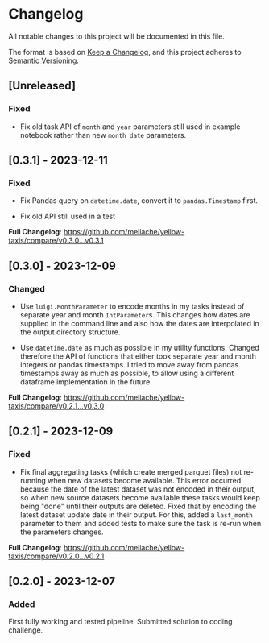 # Changelog

All notable changes to this project will be documented in this file.

The format is based on [Keep a Changelog](https://keepachangelog.com/en/1.0.0/),
and this project adheres to [Semantic Versioning](https://semver.org/spec/v2.0.0.html).

## [Unreleased]

### Fixed

- Fix old task API of `month` and `year` parameters still used in example notebook rather than new `month_date` parameters.

## [0.3.1] - 2023-12-11

### Fixed

* Fix Pandas query on `datetime.date`, convert it to `pandas.Timestamp` first.
- Fix old API still used in a test

**Full Changelog**: https://github.com/meliache/yellow-taxis/compare/v0.3.0...v0.3.1

## [0.3.0] - 2023-12-09

### Changed

* Use `luigi.MonthParameter` to encode months in my tasks instead of separate year and month `IntParameter`s. This changes how dates are supplied in the command line and also how the dates are interpolated in the output directory structure.

* Use `datetime.date` as much as possible in my utility functions. Changed therefore the API of functions that either took separate year and month integers or pandas timestamps. I tried to move away from pandas timestamps away as much as possible, to allow using a different dataframe implementation in the future.


**Full Changelog**: https://github.com/meliache/yellow-taxis/compare/v0.2.1...v0.3.0

## [0.2.1] - 2023-12-09

### Fixed

* Fix final aggregating tasks (which create merged parquet files) not re-running when new datasets become available. This error occurred because the date of the latest dataset was not encoded in their output, so when new source datasets become available these tasks would keep being "done" until their outputs are deleted. Fixed that by encoding the latest dataset update date in their output. For this, added a `last_month` parameter to them and added tests to make sure the task is re-run when the parameters changes.


**Full Changelog**: https://github.com/meliache/yellow-taxis/compare/v0.2.0...v0.2.1

## [0.2.0] - 2023-12-07

### Added

First fully working and tested pipeline. Submitted solution to coding challenge.

